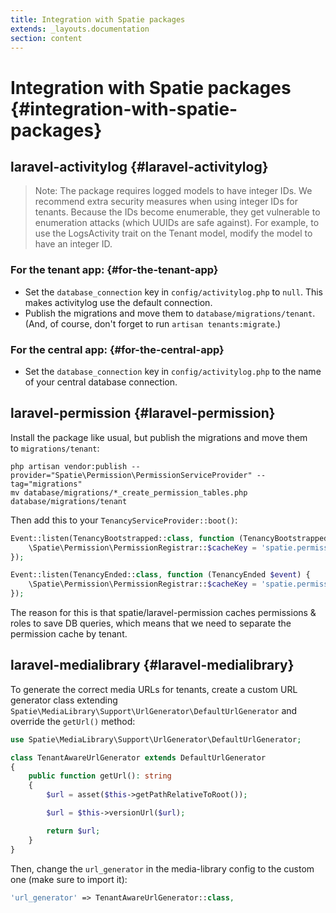 ```yaml
---
title: Integration with Spatie packages
extends: _layouts.documentation
section: content
---
```


# Integration with Spatie packages {#integration-with-spatie-packages}

## **laravel-activitylog** {#laravel-activitylog}

> Note: The package requires logged models to have integer IDs. We recommend extra security measures when using integer IDs for tenants. Because the IDs become enumerable, they get vulnerable to enumeration attacks (which UUIDs are safe against).
> For example, to use the LogsActivity trait on the Tenant model, modify the model to have an integer ID.

### For the tenant app: {#for-the-tenant-app}

- Set the `database_connection` key in `config/activitylog.php` to `null`. This makes activitylog use the default connection.
- Publish the migrations and move them to `database/migrations/tenant`. (And, of course, don't forget to run `artisan tenants:migrate`.)

### For the central app: {#for-the-central-app}

- Set the `database_connection` key in `config/activitylog.php` to the name of your central database connection.

## **laravel-permission** {#laravel-permission}

Install the package like usual, but publish the migrations and move them to `migrations/tenant`:

```
php artisan vendor:publish --provider="Spatie\Permission\PermissionServiceProvider" --tag="migrations"
mv database/migrations/*_create_permission_tables.php database/migrations/tenant
```

Then add this to your `TenancyServiceProvider::boot()`:

```php
Event::listen(TenancyBootstrapped::class, function (TenancyBootstrapped $event) {
    \Spatie\Permission\PermissionRegistrar::$cacheKey = 'spatie.permission.cache.tenant.' . $event->tenancy->tenant->id;
});

Event::listen(TenancyEnded::class, function (TenancyEnded $event) {
    \Spatie\Permission\PermissionRegistrar::$cacheKey = 'spatie.permission.cache';
});
```

The reason for this is that spatie/laravel-permission caches permissions & roles to save DB queries, which means that we need to separate the permission cache by tenant.

## **laravel-medialibrary** {#laravel-medialibrary}

To generate the correct media URLs for tenants, create a custom URL generator class extending `Spatie\MediaLibrary\Support\UrlGenerator\DefaultUrlGenerator` and override the `getUrl()` method:

```php
use Spatie\MediaLibrary\Support\UrlGenerator\DefaultUrlGenerator;

class TenantAwareUrlGenerator extends DefaultUrlGenerator
{
    public function getUrl(): string
    {
        $url = asset($this->getPathRelativeToRoot());

        $url = $this->versionUrl($url);

        return $url;
    }
}
```

Then, change the `url_generator` in the media-library config to the custom one (make sure to import it):

```php
'url_generator' => TenantAwareUrlGenerator::class,
```
